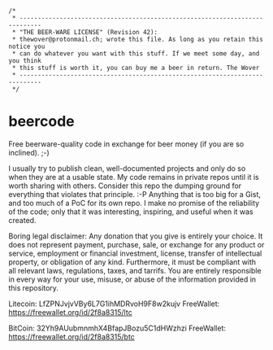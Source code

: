 ```
/*
 * ----------------------------------------------------------------------------
 * "THE BEER-WARE LICENSE" (Revision 42):
 * thewover@protonmail.ch; wrote this file. As long as you retain this notice you
 * can do whatever you want with this stuff. If we meet some day, and you think
 * this stuff is worth it, you can buy me a beer in return. The Wover
 * ----------------------------------------------------------------------------
 */
```

# beercode
Free beerware-quality code in exchange for beer money (if you are so inclined). ;-) 

I usually try to publish clean, well-documented projects and only do so when they are at a usable state. My code remains in private repos until it is worth sharing with others. Consider this repo the dumping ground for everything that violates that principle. :-P Anything that is too big for a Gist, and too much of a PoC for its own repo. I make no promise of the reliability of the code; only that it was interesting, inspiring, and useful when it was created.

Boring legal disclaimer:
Any donation that you give is entirely your choice. It does not represent payment, purchase, sale, or exchange for any product or service, employment or financial investment, license, transfer of intellectual property, or obligation of any kind. Furthermore, it must be compliant with all relevant laws, regulations, taxes, and tarrifs. You are entirely responsible in every way for your use, misuse, or abuse of the information provided in this repository.

Litecoin: LfZPNJvjvVBy6L7G1ihMDRvoH9F8w2kujv
FreeWallet: https://freewallet.org/id/2f8a8315/ltc

BitCoin: 32Yh9AUubmnmhX4BfapJBozu5C1dHWzhzi
FreeWallet: https://freewallet.org/id/2f8a8315/btc
